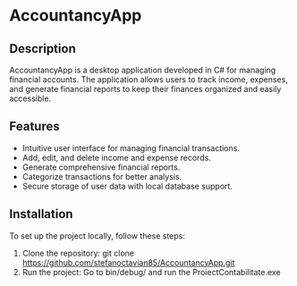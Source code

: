 # AccountancyApp

## Description
AccountancyApp is a desktop application developed in C# for managing financial accounts. The application allows users to track income, expenses, and generate financial reports to keep their finances organized and easily accessible.

## Features
- Intuitive user interface for managing financial transactions.
- Add, edit, and delete income and expense records.
- Generate comprehensive financial reports.
- Categorize transactions for better analysis.
- Secure storage of user data with local database support.

## Installation
To set up the project locally, follow these steps:

1. Clone the repository:
   git clone https://github.com/stefanoctavian85/AccountancyApp.git
2. Run the project:
   Go to bin/debug/ and run the ProiectContabilitate.exe
   
